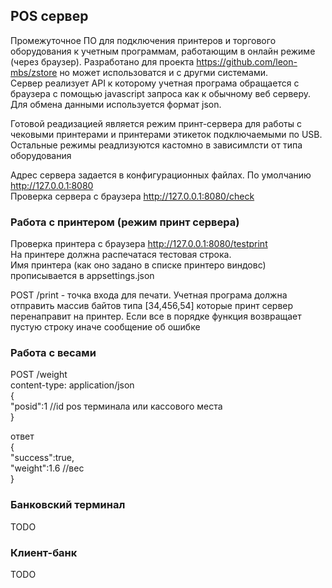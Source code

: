 ## POS сервер  

Промежуточное  ПО  для  подключения  принтеров  и торгового оборудования  к  учетным  программам, работающим  в онлайн режиме (через браузер). 
Разработано для проекта <https://github.com/leon-mbs/zstore> но может использоватся  и с другми системами.  
Сервер  реализует  API к которому учетная програма  обращается  с браузера с  помощью javascript запроса как  к  обычному  веб серверу. 
Для обмена  данными используется  формат json.

Готовой реадизацией является  режим  принт-сервера для работы  с  чековыми  принтерами  и принтерами этикеток подключаемыми  по  USB. 
Остальные  режимы реадлизуются  кастомно  в  зависимлсти от типа  оборудования  

Адрес сервера задается  в  конфигурационных файлах.  По умолчанию http://127.0.0.1:8080  
Проверка  сервера с  браузера  http://127.0.0.1:8080/check  

### Работа с  принтером  (режим принт сервера)
Проверка  принтера с  браузера  http://127.0.0.1:8080/testprint  
На принтере должна распечатася тестовая  строка.  
Имя принтера (как оно задано в списке принтеро виндовс) прописывается  в  appsettings.json

POST /print  - точка  входа для печати.  Учетная програма должна  отправить массив  байтов типа  [34,456,54]  которые  принт сервер 
перенаправит на принтер.  Если все  в  порядке  функция возвращает пустую строку иначе  сообщение об ошибке  


### Работа с весами
 POST /weight   
 content-type: application/json   
 {  
    "posid":1   //id pos терминала  или кассового места   
 } 
 
 ответ  
 {  
    "success":true,  
    "weight":1.6    //вес     
 } 


 ### Банковский  терминал  
 TODO    


 ### Клиент-банк
 TODO    




